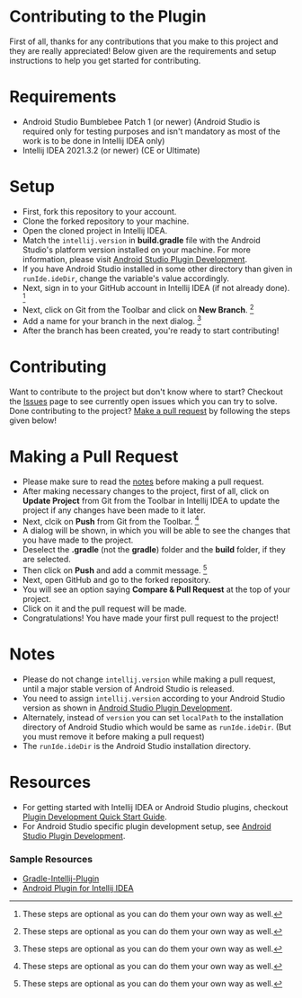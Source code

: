 # Contributing to the Plugin
First of all, thanks for any contributions that you make to this project and they are really appreciated! Below given are the requirements and setup instructions to help you get started for contributing.

# Requirements
- Android Studio Bumblebee Patch 1 (or newer) (Android Studio is required only for testing purposes and isn't mandatory as most of the work is to be done in Intellij IDEA only)
- Intellij IDEA 2021.3.2 (or newer) (CE or Ultimate)

# Setup
- First, fork this repository to your account.
- Clone the forked repository to your machine.
- Open the cloned project in Intellij IDEA.
- Match the `intellij.version` in **build.gradle** file with the Android Studio's platform version installed on your machine. For more information, please visit [Android Studio Plugin Development](https://plugins.jetbrains.com/docs/intellij/android-studio.html).
- If you have Android Studio installed in some other directory than given in `runIde.ideDir`, change the variable's value accordingly.
- Next, sign in to your GitHub account in Intellij IDEA (if not already done). [^1]
- Next, click on Git from the Toolbar and click on **New Branch**. [^1]
- Add a name for your branch in the next dialog. [^1]
- After the branch has been created, you're ready to start contributing!

# Contributing
Want to contribute to the project but don't know where to start? Checkout the [Issues](https://github.com/RivanParmar/Android-Studio-Visual-Scripting-Plugin/issues) page to see currently open issues which you can try to solve. Done contributing to the project? [Make a pull request](https://github.com/RivanParmar/Android-Studio-Visual-Scripting-Plugin/edit/master/CONTRIBUTING.md#making-a-pull-request) by following the steps given below!

# Making a Pull Request
- Please make sure to read the [notes](https://github.com/RivanParmar/Android-Studio-Visual-Scripting-Plugin/edit/master/CONTRIBUTING.md#notes) before making a pull request.
- After making necessary changes to the project, first of all, click on **Update Project** from Git from the Toolbar in Intellij IDEA to update the project if any changes have been made to it later.
- Next, clcik on **Push** from Git from the Toolbar. [^1]
- A dialog will be shown, in which you will be able to see the changes that you have made to the project.
- Deselect the **.gradle** (not the **gradle**) folder and the **build** folder, if they are selected.
- Then click on **Push** and add a commit message. [^1]
- Next, open GitHub and go to the forked repository.
- You will see an option saying **Compare & Pull Request** at the top of your project.
- Click on it and the pull request will be made.
- Congratulations! You have made your first pull request to the project!

# Notes
- Please do not change `intellij.version` while making a pull request, until a major stable version of Android Studio is released.
- You need to assign `intellij.version` according to your Android Studio version as shown in [Android Studio Plugin Development](https://plugins.jetbrains.com/docs/intellij/android-studio.html).
- Alternately, instead of `version` you can set `localPath` to the installation directory of Android Studio which would be same as `runIde.ideDir`. (But you must remove it before making a pull request)
- The `runIde.ideDir` is the Android Studio installation directory.

# Resources
- For getting started with Intellij IDEA or Android Studio plugins, checkout [Plugin Development Quick Start Guide](https://plugins.jetbrains.com/docs/intellij/basics.html).
- For Android Studio specific plugin development setup, see [Android Studio Plugin Development](https://plugins.jetbrains.com/docs/intellij/android-studio.html).
### Sample Resources
- [Gradle-Intellij-Plugin](https://github.com/JetBrains/gradle-intellij-plugin)
- [Android Plugin for Intellij IDEA](https://github.com/JetBrains/android)

[^1]: These steps are optional as you can do them your own way as well.
